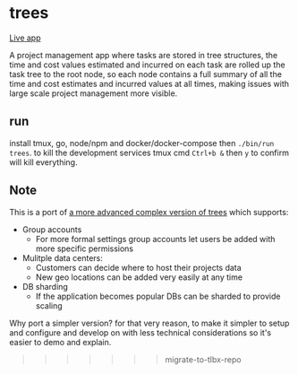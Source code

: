 trees
=====

[Live app](https://task-trees.com)

A project management app where tasks are stored in tree structures, the time and cost values estimated and incurred on each task
are rolled up the task tree to the root node, so each node contains a full summary of all the time and cost estimates and incurred
values at all times, making issues with large scale project management more visible.

## run

install tmux, go, node/npm and docker/docker-compose then `./bin/run trees`. to kill the development
 services tmux cmd `Ctrl+b &` then `y` to confirm will kill everything.

## Note

This is a port of [a more advanced complex version of trees](https://github.com/0xor1/deprecated-trees) which supports:

* Group accounts
    * For more formal settings group accounts let users be added with more specific
    permissions
* Mulitple data centers:
    * Customers can decide where to host their projects data
    * New geo locations can be added very easily at any time
* DB sharding
    * If the application becomes popular DBs can be sharded to 
    provide scaling

Why port a simpler version? for that very reason, to make it simpler
to setup and configure and develop on with less technical considerations so it's easier to demo and explain.
>>>>>>> migrate-to-tlbx-repo

